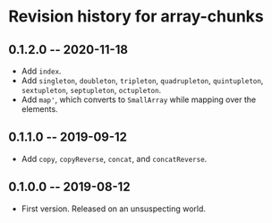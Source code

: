 # Revision history for array-chunks

## 0.1.2.0 -- 2020-11-18

* Add `index`.
* Add `singleton`, `doubleton`, `tripleton`, `quadrupleton`,
  `quintupleton`, `sextupleton`, `septupleton`, `octupleton`.
* Add `map'`, which converts to `SmallArray` while mapping over
  the elements.

## 0.1.1.0 -- 2019-09-12

* Add `copy`, `copyReverse`, `concat`, and `concatReverse`.

## 0.1.0.0 -- 2019-08-12

* First version. Released on an unsuspecting world.
